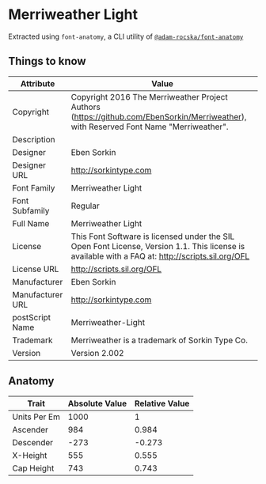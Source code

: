 # Merriweather Light

Extracted using `font-anatomy`, a CLI utility of
[`@adam-rocska/font-anatomy`](https://github.com/adam-rocska/font-anatomy)

## Things to know

| Attribute        | Value                                                                                                                                            |
| ---------------- | ------------------------------------------------------------------------------------------------------------------------------------------------ |
| Copyright        | Copyright 2016 The Merriweather Project Authors (https://github.com/EbenSorkin/Merriweather), with Reserved Font Name "Merriweather".            |
| Description      |                                                                                                                                                  |
| Designer         | Eben Sorkin                                                                                                                                      |
| Designer URL     | http://sorkintype.com                                                                                                                            |
| Font Family      | Merriweather Light                                                                                                                               |
| Font Subfamily   | Regular                                                                                                                                          |
| Full Name        | Merriweather Light                                                                                                                               |
| License          | This Font Software is licensed under the SIL Open Font License, Version 1.1. This license is available with a FAQ at: http://scripts.sil.org/OFL |
| License URL      | http://scripts.sil.org/OFL                                                                                                                       |
| Manufacturer     | Eben Sorkin                                                                                                                                      |
| Manufacturer URL | http://sorkintype.com                                                                                                                            |
| postScript Name  | Merriweather-Light                                                                                                                               |
| Trademark        | Merriweather is a trademark of Sorkin Type Co.                                                                                                   |
| Version          | Version 2.002                                                                                                                                    |

## Anatomy

| Trait        | Absolute Value | Relative Value |
| ------------ | -------------- | -------------- |
| Units Per Em | 1000           | 1              |
| Ascender     | 984            | 0.984          |
| Descender    | -273           | -0.273         |
| X-Height     | 555            | 0.555          |
| Cap Height   | 743            | 0.743          |
